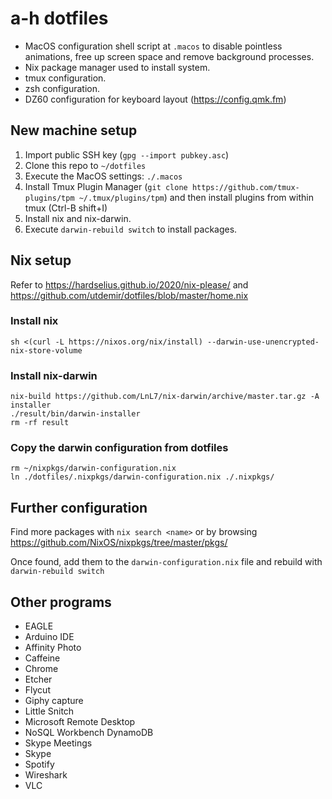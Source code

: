 # a-h dotfiles

* MacOS configuration shell script at `.macos` to disable pointless
  animations, free up screen space and remove background processes.
* Nix package manager used to install system.
* tmux configuration.
* zsh configuration.
* DZ60 configuration for keyboard layout (https://config.qmk.fm)

## New machine setup

1. Import public SSH key (`gpg --import pubkey.asc`)
1. Clone this repo to `~/dotfiles`
1. Execute the MacOS settings: `./.macos`
1. Install Tmux Plugin Manager (`git clone https://github.com/tmux-plugins/tpm ~/.tmux/plugins/tpm`) and then install plugins from within tmux (Ctrl-B shift+I)
1. Install nix and nix-darwin.
1. Execute `darwin-rebuild switch` to install packages.

## Nix setup

Refer to https://hardselius.github.io/2020/nix-please/ and https://github.com/utdemir/dotfiles/blob/master/home.nix

### Install nix

```shell
sh <(curl -L https://nixos.org/nix/install) --darwin-use-unencrypted-nix-store-volume
```

### Install nix-darwin

```shell
nix-build https://github.com/LnL7/nix-darwin/archive/master.tar.gz -A installer
./result/bin/darwin-installer
rm -rf result
```

### Copy the darwin configuration from dotfiles

```shell
rm ~/nixpkgs/darwin-configuration.nix
ln ./dotfiles/.nixpkgs/darwin-configuration.nix ./.nixpkgs/
```

## Further configuration

Find more packages with `nix search <name>` or by browsing
https://github.com/NixOS/nixpkgs/tree/master/pkgs/

Once found, add them to the `darwin-configuration.nix` file and rebuild with
`darwin-rebuild switch`

## Other programs

* EAGLE
* Arduino IDE
* Affinity Photo
* Caffeine
* Chrome
* Etcher
* Flycut
* Giphy capture
* Little Snitch
* Microsoft Remote Desktop
* NoSQL Workbench DynamoDB
* Skype Meetings
* Skype
* Spotify
* Wireshark
* VLC
